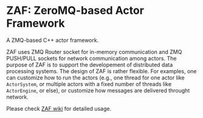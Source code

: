 # ZAF: ZeroMQ-based Actor Framework

A ZMQ-based C++ actor framework.

ZAF uses ZMQ Router socket for in-memory communication and ZMQ PUSH/PULL sockets for network communication among actors.
The purpose of ZAF is to support the developement of distributed data processing systems.
The design of ZAF is rather flexible. For examples, one can customize how to run the actors (e.g., one thread for one actor like `ActorSystem`, or multiple actors with a fixed number of threads like `ActorEngine`, or else),
or customize how messages are delivered throught network.

Please check [ZAF wiki](https://github.com/zzxx-husky/ZAF/wiki) for detailed usage.
